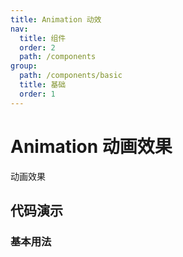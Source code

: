 ```yaml
---
title: Animation 动效
nav:
  title: 组件
  order: 2
  path: /components
group:
  path: /components/basic
  title: 基础
  order: 1
---
```


# Animation 动画效果

动画效果

## 代码演示

### 基本用法

<code src="./demo/basic.tsx"></code>

<API src="./index.tsx"></API>
